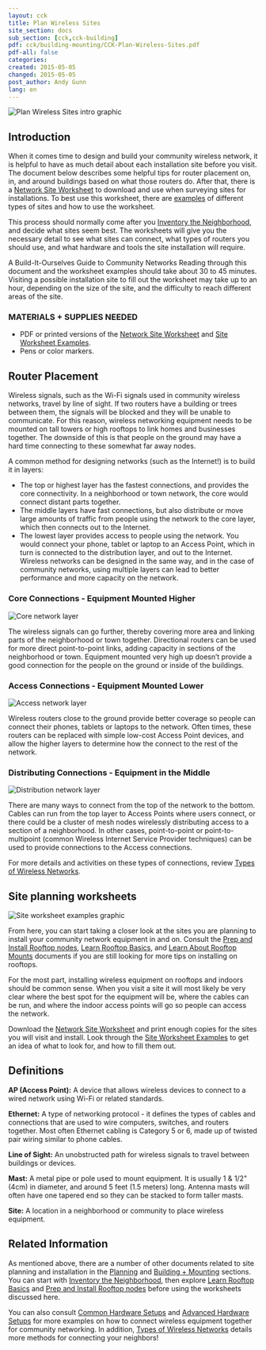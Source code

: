 ```yaml
---
layout: cck
title: Plan Wireless Sites
site_section: docs
sub_section: [cck,cck-building]
pdf: cck/building-mounting/CCK-Plan-Wireless-Sites.pdf
pdf-all: false
categories: 
created: 2015-05-05
changed: 2015-05-05
post_author: Andy Gunn
lang: en
---
```

![Plan Wireless Sites intro graphic](/files/Plan_wireless_sites_graphic.png "Intro graphic")

## Introduction

When it comes time to design and build your community wireless network, it is helpful to have as much detail about each installation site before you visit. The document below describes some helpful tips for router placement on, in, and around buildings based on what those routers do. After that, there is a [Network Site Worksheet](/files/cck/building-mounting/Network-site-worksheet.pdf) to download and use when surveying sites for installations. To best use this worksheet, there are [examples](/files/cck/building-mounting/Site-worksheet-examples.pdf) of different types of sites and how to use the worksheet.

This process should normally come after you [Inventory the Neighborhood](/docs/cck/planning/inventory-the-neighborhood/), and decide what sites seem best. The worksheets will give you the necessary detail to see what sites can connect, what types of routers you should use, and what hardware and tools the site installation will require.

A Build-It-Ourselves Guide to Community Networks Reading through this document and the worksheet examples should take about 30 to 45 minutes. Visiting a possible installation site to fill out the worksheet may take up to an hour, depending on the size of the site, and the difficulty to reach different areas of the site.


### MATERIALS + SUPPLIES NEEDED

* PDF or printed versions of the [Network Site Worksheet](/files/cck/building-mounting/Network-site-worksheet.pdf) and [Site Worksheet Examples](/files/cck/building-mounting/Site-worksheet-examples.pdf).
* Pens or color markers.


## Router Placement

Wireless signals, such as the Wi-Fi signals used in community wireless networks, travel by line of sight. If two routers have a building or trees between them, the signals will be blocked and they will be unable to communicate. For this reason, wireless networking equipment needs to be mounted on tall towers or high rooftops to link homes and businesses together. The downside of this is that people on the ground may have a hard time connecting to these somewhat far away nodes.

A common method for designing networks (such as the Internet!) is to build it in layers:

* The top or highest layer has the fastest connections, and provides the core connectivity. In a neighborhood or town network, the core would connect distant parts together.
* The middle layers have fast connections, but also distribute or move large amounts of traffic from people using the network to the core layer, which then connects out to the Internet.
* The lowest layer provides access to people using the network. You would connect your phone, tablet or laptop to an Access Point, which in turn is connected to the distribution layer, and out to the Internet. Wireless networks can be designed in the same way, and in the case of community networks, using multiple layers can lead to better performance and more capacity on the network.


### Core Connections - Equipment Mounted Higher

![Core network layer](/files/Network_layer_rooftop.png "Equipment mounted on high rooftops")

The wireless signals can go further, thereby covering more area and linking parts of the neighborhood or town together. Directional routers can be used for more direct point-to-point links, adding capacity in sections of the neighborhood or town. Equipment mounted very high up doesn’t provide a good connection for the people on the ground or inside of the buildings.


### Access Connections - Equipment Mounted Lower

![Access network layer](/files/Network_layer_street.png "Equipment mounted for user access")

Wireless routers close to the ground provide better coverage so people can connect their phones, tablets or laptops to the network. Often times, these routers can be replaced with simple low-cost Access Point devices, and allow the higher layers to determine how the connect to the rest of the network.


### Distributing Connections - Equipment in the Middle

![Distribution network layer](/files/Network_layer_middle.png "Equipment connecting the core to the access network")

There are many ways to connect from the top of the network to the bottom. Cables can run from the top layer to Access Points where users connect, or there could be a cluster of mesh nodes wirelessly distributing access to a section of a neighborhood. In other cases, point-to-point or point-to-multipoint (common Wireless Internet Service Provider techniques) can be used to provide connections
to the Access connections.

For more details and activities on these types of connections, review [Types of Wireless Networks](/docs/cck/networking/types-of-wireless-networks/).


## Site planning worksheets

![Site worksheet examples graphic](/files/Site_worksheet_examples.png "Site Worksheet examples graphic")

From here, you can start taking a closer look at the sites you are planning to install your community network equipment in and on. Consult the [Prep and Install Rooftop nodes](/docs/cck/building-mounting/prep-install-rooftop-nodes/), [Learn Rooftop Basics](/docs/cck/building-mounting/learn-rooftop-basics/), and [Learn About Rooftop Mounts](/docs/cck/building-mounting/learn-about-rooftop-mounts/) documents if you are still looking for more tips on installing on rooftops.

For the most part, installing wireless equipment on rooftops and indoors should be common sense. When you visit a site it will most likely be very clear where the best spot for the equipment will be, where the cables can be run, and where the indoor access points will go so people can access the network.

Download the [Network Site Worksheet](/files/cck/building-mounting/Network-site-worksheet.pdf) and print enough copies for the sites you will visit and install. Look through the [Site Worksheet Examples](/files/cck/building-mounting/Site-worksheet-examples.pdf) to get an idea of what to look for, and how to fill them out.


## Definitions

**AP (Access Point):** A device that allows wireless devices to connect to a wired network using Wi-Fi or related standards.

**Ethernet:** A type of networking protocol - it defines the types of cables and connections that are used to wire computers, switches, and routers together. Most often Ethernet cabling is Category 5 or 6, made up of twisted pair wiring similar to phone cables.

**Line of Sight:** An unobstructed path for wireless signals to travel between buildings or devices.

**Mast:** A metal pipe or pole used to mount equipment. It is usually 1 & 1/2" (4cm) in diameter, and around 5 feet (1.5 meters) long. Antenna masts will often have one tapered end so they can be stacked to form taller masts.

**Site:** A location in a neighborhood or community to place wireless equipment.


## Related Information

As mentioned above, there are a number of other documents related to site planning and installation in the [Planning](/docs/cck/planning/) and [Building + Mounting](/docs/cck/building-mounting/) sections. You can start with [Inventory the Neighborhood](/docs/cck/planning/inventory-the-neighborhood/), then explore [Learn Rooftop Basics](/docs/cck/building-mounting/learn-rooftop-basics/) and [Prep and Install Rooftop nodes](/docs/cck/building-mounting/prep-install-rooftop-nodes/) before using the worksheets discussed here.

You can also consult [Common Hardware Setups](/docs/cck/installing-configuring/common-hardware-setups/) and [Advanced Hardware Setups](/docs/cck/installing-configuring/advanced-hardware-setups/) for more examples on how to connect wireless equipment together for community networking. In addition, [Types of Wireless Networks](/docs/cck/networking/types-of-wireless-networks/) details more methods for connecting your neighbors!

